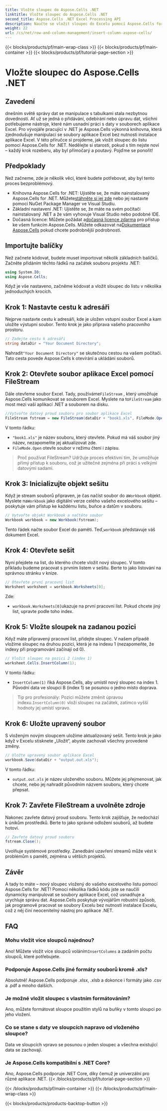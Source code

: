 ```yaml
---
title: Vložte sloupec do Aspose.Cells .NET
linktitle: Vložte sloupec do Aspose.Cells .NET
second_title: Aspose.Cells .NET Excel Processing API
description: Naučte se vložit sloupec do Excelu pomocí Aspose.Cells for .NET. Chcete-li bez problémů přidat nový sloupec, postupujte podle našeho jednoduchého průvodce krok za krokem. Ideální pro .NET vývojáře.
weight: 22
url: /cs/net/row-and-column-management/insert-column-aspose-cells/
---
```


{{< blocks/products/pf/main-wrap-class >}}
{{< blocks/products/pf/main-container >}}
{{< blocks/products/pf/tutorial-page-section >}}

# Vložte sloupec do Aspose.Cells .NET

## Zavedení
dnešním světě správy dat se manipulace s tabulkami stala nezbytnou dovedností. Ať už se jedná o přidávání, odebírání nebo úpravu dat, všichni potřebujeme nástroje, které nám usnadní práci s daty v souborech aplikace Excel. Pro vývojáře pracující v .NET je Aspose.Cells výkonná knihovna, která zjednodušuje manipulaci se soubory aplikace Excel bez nutnosti instalace aplikace Excel. V této příručce si projdeme, jak vložit sloupec do listu pomocí Aspose.Cells for .NET. Nedělejte si starosti, pokud s tím nejste noví – každý krok rozeberu, aby byl přímočarý a poutavý. Pojďme se ponořit!
## Předpoklady
Než začneme, zde je několik věcí, které budete potřebovat, aby byl tento proces bezproblémový.
-  Knihovna Aspose.Cells for .NET: Ujistěte se, že máte nainstalovaný Aspose.Cells for .NET. Můžete[stáhněte si jej zde](https://releases.aspose.com/cells/net/) nebo jej nastavte pomocí NuGet Package Manager ve Visual Studiu.
- Základní nastavení .NET: Ujistěte se, že máte na svém počítači nainstalovaný .NET a že vám vyhovuje Visual Studio nebo podobné IDE.
- Dočasná licence: Můžete požádat a[dočasná licence zdarma](https://purchase.aspose.com/temporary-license/) pro přístup ke všem funkcím Aspose.Cells.
 Můžete odkazovat na[Dokumentace Aspose.Cells](https://reference.aspose.com/cells/net/) pokud chcete podrobnější podrobnosti.
## Importujte balíčky
Než začnete kódovat, budete muset importovat několik základních balíčků. Začněte přidáním těchto řádků na začátek souboru projektu .NET:
```csharp
using System.IO;
using Aspose.Cells;
```
Když je vše nastaveno, začněme kódovat a vložit sloupec do listu v několika jednoduchých krocích.
## Krok 1: Nastavte cestu k adresáři
Nejprve nastavte cestu k adresáři, kde je uložen vstupní soubor Excel a kam uložíte výstupní soubor. Tento krok je jako příprava vašeho pracovního prostoru.
```csharp
// Zadejte cestu k adresáři
string dataDir = "Your Document Directory";
```
 Nahradit`"Your Document Directory"` se skutečnou cestou na vašem počítači. Tato cesta povede Aspose.Cells k otevírání a ukládání souborů.
## Krok 2: Otevřete soubor aplikace Excel pomocí FileStream
 Dále otevřeme soubor Excel. Tady, používáme`FileStream` , který umožňuje Aspose.Cells komunikovat se souborem Excel. Myslete na to`FileStream` jako most mezi vaší aplikací .NET a souborem na disku.
```csharp
//Vytvořte datový proud souboru pro soubor aplikace Excel
FileStream fstream = new FileStream(dataDir + "book1.xls", FileMode.Open);
```
V tomto řádku:
- `"book1.xls"` je název souboru, který otevřete. Pokud má váš soubor jiný název, nezapomeňte jej aktualizovat zde.
- `FileMode.Open` otevře soubor v režimu čtení i zápisu.
> Proč používat FileStream? Udržuje proces efektivní tím, že umožňuje přímý přístup k souboru, což je užitečné zejména při práci s velkými datovými sadami.
## Krok 3: Inicializujte objekt sešitu
 Když je stream souborů připraven, je čas načíst soubor do a`Workbook` objekt. Myslete na`Workbook` jako digitální verze celého vašeho excelového sešitu – poskytuje vám přístup ke každému listu, buňce a datům v souboru.
```csharp
// Vytvořte objekt Workbook a načtěte soubor
Workbook workbook = new Workbook(fstream);
```
 Tento řádek načte soubor Excel do paměti. Teď,`workbook` představuje váš dokument Excel.
## Krok 4: Otevřete sešit
Nyní přejdete na list, do kterého chcete vložit nový sloupec. V tomto příkladu budeme pracovat s prvním listem v sešitu. Berte to jako listování na správnou stránku v knize.
```csharp
// Otevřete první pracovní list
Worksheet worksheet = workbook.Worksheets[0];
```
Zde:
- `workbook.Worksheets[0]`ukazuje na první pracovní list. Pokud chcete jiný list, upravte podle toho index.
## Krok 5: Vložte sloupek na zadanou pozici
Když máte připravený pracovní list, přidejte sloupec. V našem případě vložíme sloupec na druhou pozici, která je na indexu 1 (nezapomeňte, že indexy při programování začínají od 0).
```csharp
// Vložit sloupec na pozici 2 (index 1)
worksheet.Cells.InsertColumn(1);
```
V tomto řádku:
- `InsertColumn(1)` říká Aspose.Cells, aby umístil nový sloupec na index 1. Původní data ve sloupci B (index 1) se posunou o jedno místo doprava.
>  Tip pro profesionály: Pozici můžete změnit úpravou indexu.`InsertColumn(0)` vloží sloupec na začátek, zatímco vyšší hodnoty jej umístí vpravo.
## Krok 6: Uložte upravený soubor
S vloženým novým sloupcem uložíme aktualizovaný sešit. Tento krok je jako když v Excelu stisknete „Uložit“, abyste zachovali všechny provedené změny.
```csharp
// Uložte upravený soubor aplikace Excel
workbook.Save(dataDir + "output.out.xls");
```
V tomto řádku:
- `output.out.xls` je název uloženého souboru. Můžete jej přejmenovat, jak chcete, nebo jej nahradit původním názvem souboru, který chcete přepsat.
## Krok 7: Zavřete FileStream a uvolněte zdroje
Nakonec zavřete datový proud souboru. Tento krok zajišťuje, že nedochází k únikům prostředků. Berte to jako správné odložení souborů, až budete hotovi.
```csharp
// Zavřete datový proud souboru
fstream.Close();
```
Uvolňuje systémové prostředky. Zanedbání uzavření streamů může vést k problémům s pamětí, zejména u větších projektů.
## Závěr
A tady to máte – nový sloupec vložený do vašeho excelového listu pomocí Aspose.Cells for .NET! Pomocí několika řádků kódu jste se naučili dynamicky manipulovat se soubory aplikace Excel, což usnadňuje a urychluje správu dat. Aspose.Cells poskytuje vývojářům robustní způsob, jak programově pracovat se soubory Excelu bez nutnosti instalace Excelu, což z něj činí neocenitelný nástroj pro aplikace .NET.
## FAQ
### Mohu vložit více sloupců najednou?  
 Ano! Můžete vložit více sloupců voláním`InsertColumns` a zadáním počtu sloupců, které potřebujete.
### Podporuje Aspose.Cells jiné formáty souborů kromě .xls?  
Absolutně! Aspose.Cells podporuje .xlsx, .xlsb a dokonce i formáty jako .csv a .pdf a mnoho dalších.
### Je možné vložit sloupec s vlastním formátováním?  
Ano, můžete formátovat sloupce použitím stylů na buňky v tomto sloupci po jeho vložení.
### Co se stane s daty ve sloupcích napravo od vloženého sloupce?  
Data ve sloupcích vpravo se posunou o jeden sloupec a všechna existující data se zachovají.
### Je Aspose.Cells kompatibilní s .NET Core?  
Ano, Aspose.Cells podporuje .NET Core, díky čemuž je univerzální pro různé aplikace .NET.
{{< /blocks/products/pf/tutorial-page-section >}}

{{< /blocks/products/pf/main-container >}}
{{< /blocks/products/pf/main-wrap-class >}}

{{< blocks/products/products-backtop-button >}}
